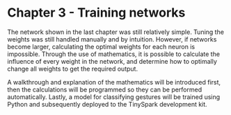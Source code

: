 # Chapter 3 - Training networks

The network shown in the last chapter was still relatively simple. Tuning the weights was still handled manually and by intuition. However, if networks become larger, calculating the optimal weights for each neuron is impossible. Through the use of mathematics, it is possible to calculate the influence of every weight in the network, and determine how to optimally change all weights to get the required output.

A walkthrough and explanation of the mathematics will be introduced first, then the calculations will be programmed so they can be performed automatically. Lastly, a model for classifying gestures will be trained using Python and subsequently deployed to the TinySpark development kit.